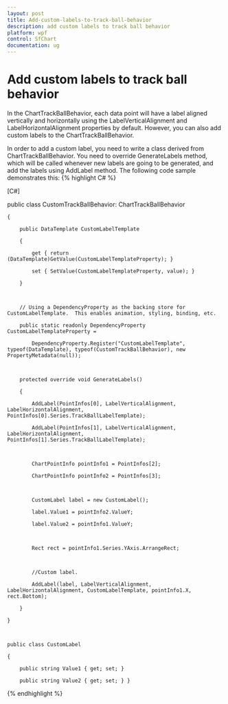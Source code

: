 ```yaml
---
layout: post
title: Add-custom-labels-to-track-ball-behavior
description: add custom labels to track ball behavior
platform: wpf
control: SfChart
documentation: ug
---
```


# Add custom labels to track ball behavior

In the ChartTrackBallBehavior, each data point will have a label aligned vertically and horizontally using the LabelVerticalAlignment and LabelHorizontalAlignment properties by default. However, you can also add custom labels to the ChartTrackBallBehavior.

In order to add a custom label, you need to write a class derived from ChartTrackBallBehavior. You need to override GenerateLabels method, which will be called whenever new labels are going to be generated, and add the labels using AddLabel method. The following code sample demonstrates this:
{% highlight C# %}

[C#]



public class CustomTrackBallBehavior: ChartTrackBallBehavior

    {

        public DataTemplate CustomLabelTemplate

        {

            get { return (DataTemplate)GetValue(CustomLabelTemplateProperty); }

            set { SetValue(CustomLabelTemplateProperty, value); }

        }



        // Using a DependencyProperty as the backing store for CustomLabelTemplate.  This enables animation, styling, binding, etc.

        public static readonly DependencyProperty CustomLabelTemplateProperty =

            DependencyProperty.Register("CustomLabelTemplate", typeof(DataTemplate), typeof(CustomTrackBallBehavior), new PropertyMetadata(null));



        protected override void GenerateLabels()

        {

            AddLabel(PointInfos[0], LabelVerticalAlignment, LabelHorizontalAlignment, PointInfos[0].Series.TrackBallLabelTemplate);

            AddLabel(PointInfos[1], LabelVerticalAlignment, LabelHorizontalAlignment, PointInfos[1].Series.TrackBallLabelTemplate);



            ChartPointInfo pointInfo1 = PointInfos[2];

            ChartPointInfo pointInfo2 = PointInfos[3];



            CustomLabel label = new CustomLabel();

            label.Value1 = pointInfo2.ValueY;

            label.Value2 = pointInfo1.ValueY;



            Rect rect = pointInfo1.Series.YAxis.ArrangeRect;



            //Custom label.

            AddLabel(label, LabelVerticalAlignment, LabelHorizontalAlignment, CustomLabelTemplate, pointInfo1.X, rect.Bottom);

        }

    }



    public class CustomLabel

    {

        public string Value1 { get; set; }

        public string Value2 { get; set; } }

{% endhighlight %}

